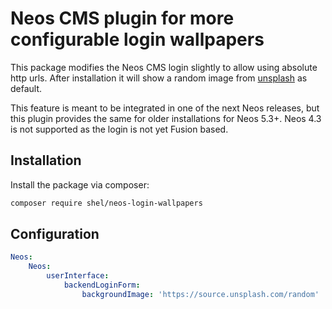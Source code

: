 # Neos CMS plugin for more configurable login wallpapers

This package modifies the Neos CMS login slightly to allow using absolute http urls.
After installation it will show a random image from [unsplash](https://source.unsplash.com) as default.

This feature is meant to be integrated in one of the next Neos releases,
but this plugin provides the same for older installations for Neos 5.3+.
Neos 4.3 is not supported as the login is not yet Fusion based.

## Installation

Install the package via composer:

```bash
composer require shel/neos-login-wallpapers
```

## Configuration

```yaml
Neos:
    Neos:
        userInterface:
            backendLoginForm:
                backgroundImage: 'https://source.unsplash.com/random'
```
